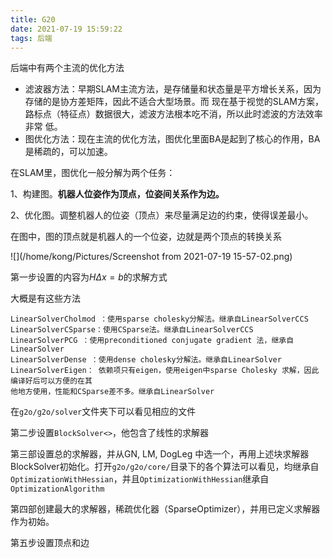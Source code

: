 ```yaml
---
title: G20
date: 2021-07-19 15:59:22
tags: 后端
---
```


后端中有两个主流的优化方法

- 滤波器方法：早期SLAM主流方法，是存储量和状态量是平方增长关系，因为存储的是协方差矩阵，因此不适合大型场景。而 现在基于视觉的SLAM方案，路标点（特征点）数据很大，滤波方法根本吃不消，所以此时滤波的方法效率非常 低。
- 图优化方法：现在主流的优化方法，图优化里面BA是起到了核心的作用，BA是稀疏的，可以加速。



在SLAM里，图优化一般分解为两个任务： 

1、构建图。**机器人位姿作为顶点，位姿间关系作为边。** 

2、优化图。调整机器人的位姿（顶点）来尽量满足边的约束，使得误差最小。



在图中，图的顶点就是机器人的一个位姿，边就是两个顶点的转换关系



![](/home/kong/Pictures/Screenshot from 2021-07-19 15-57-02.png)

第一步设置的内容为$H \Delta x=b$的求解方式

大概是有这些方法

```text
LinearSolverCholmod ：使用sparse cholesky分解法。继承自LinearSolverCCS
LinearSolverCSparse：使用CSparse法。继承自LinearSolverCCS
LinearSolverPCG ：使用preconditioned conjugate gradient 法，继承自LinearSolver
LinearSolverDense ：使用dense cholesky分解法。继承自LinearSolver
LinearSolverEigen： 依赖项只有eigen，使用eigen中sparse Cholesky 求解，因此编译好后可以方便的在其
他地方使用，性能和CSparse差不多。继承自LinearSolver
```

在`g2o/g2o/solver`文件夹下可以看见相应的文件



第二步设置`BlockSolver<>`，他包含了线性的求解器



第三部设置总的求解器，并从GN, LM, DogLeg 中选一个，再用上述块求解器BlockSolver初始化。打开`g2o/g2o/core/`目录下的各个算法可以看见，均继承自`OptimizationWithHessian`，并且`OptimizationWithHessian`继承自`OptimizationAlgorithm`



第四部创建最大的求解器，稀疏优化器（SparseOptimizer），并用已定义求解器作为初始。



第五步设置顶点和边
